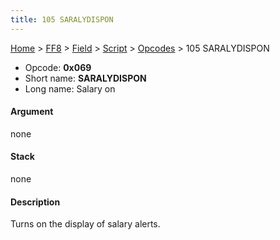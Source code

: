 ```yaml
---
title: 105 SARALYDISPON
---
```


[Home](../../../../Main%20Page.md.md) > [FF8](../../../../FF8.md) > [Field](../../../Field.md) > [Script](../../Script.md) > [Opcodes](../Opcodes.md) > 105 SARALYDISPON

-   Opcode: **0x069**
-   Short name: **SARALYDISPON**
-   Long name: Salary on

#### Argument

none

#### Stack

none

#### Description

Turns on the display of salary alerts.
